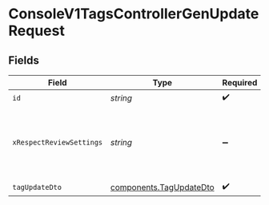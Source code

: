 # ConsoleV1TagsControllerGenUpdateRequest


## Fields

| Field                                                              | Type                                                               | Required                                                           | Description                                                        |
| ------------------------------------------------------------------ | ------------------------------------------------------------------ | ------------------------------------------------------------------ | ------------------------------------------------------------------ |
| `id`                                                               | *string*                                                           | :heavy_check_mark:                                                 | id                                                                 |
| `xRespectReviewSettings`                                           | *string*                                                           | :heavy_minus_sign:                                                 | Optional header to respect review settings for mutation endpoints. |
| `tagUpdateDto`                                                     | [components.TagUpdateDto](../../models/components/tagupdatedto.md) | :heavy_check_mark:                                                 | N/A                                                                |